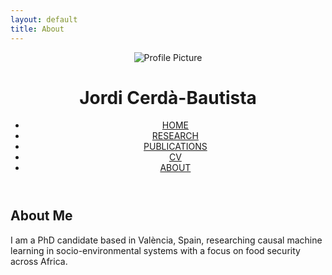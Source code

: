 ```yaml
---
layout: default
title: About
---
```


<header class="header-with-photo">
  <img class="profile-pic" src="{{ '/assets/images/profile.png' | relative_url }}" alt="Profile Picture">
  <div class="header-text">
    <h1>Jordi Cerdà-Bautista</h1>
    <nav>
      <ul>
        <li><a href="/index.html">HOME</a></li>
        <li><a href="/research.html">RESEARCH</a></li>
        <li><a href="/publications.html">PUBLICATIONS</a></li>
        <li><a href="/cv.html">CV</a></li>
        <li><a href="/about.html">ABOUT</a></li>
      </ul>
    </nav>
  </div>
</header>

<section class="sections">
<h1>About Me</h1>
<p>I am a PhD candidate based in València, Spain, researching causal machine learning in socio-environmental systems with a focus on food security across Africa.</p>
</section>  
